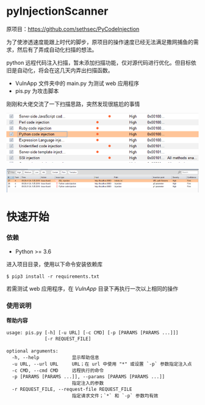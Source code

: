 # pyInjectionScanner

原项目：https://github.com/sethsec/PyCodeInjection

为了使渗透速度能跟上时代的脚步，原项目的操作速度已经无法满足撒网捕鱼的需求，然后有了弄成自动化扫描的想法。

python 远程代码注入扫描，暂未添加扫描功能，仅对源代码进行优化。但目标依旧是自动化，将会在这几天内弄出扫描函数。

+ VulnApp 文件夹中的 main.py 为测试 web 应用程序
+ pis.py 为攻击脚本

刚刚和大佬交流了一下扫描思路，突然发现很尴尬的事情

![burpsuite](images/Snipaste_2019-08-24_23-48-25.png)

![burpsuite](images/Snipaste_2019-08-25_00-27-27.png)

# 快速开始

### 依赖

+ Python >= 3.6

进入项目目录，使用以下命令安装依赖库

```
$ pip3 install -r requirements.txt
```

若需测试 web 应用程序，在 *VulnApp* 目录下再执行一次以上相同的操作

### 使用说明

**帮助内容**

```
usage: pis.py [-h] [-u URL] [-c CMD] [-p [PARAMS [PARAMS ...]]]
              [-r REQUEST_FILE]

optional arguments:
  -h, --help            显示帮助信息
  -u URL, --url URL     URL；在 url 中使用 "*" 或设置 `-p` 参数指定注入点
  -c CMD, --cmd CMD     远程执行的命令
  -p [PARAMS [PARAMS ...]], --params [PARAMS [PARAMS ...]]
                        指定注入的参数
  -r REQUEST_FILE, --request-file REQUEST_FILE
                        指定请求文件；`*` 和 `-p` 参数均有效
```

